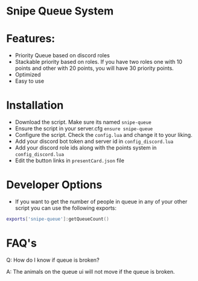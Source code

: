 # Snipe Queue System

# Features:
- Priority Queue based on discord roles
- Stackable priority based on roles. If you have two roles one with 10 points and other with 20 points, you will have 30 priority points.
- Optimized
- Easy to use

# Installation

- Download the script. Make sure its named `snipe-queue`
- Ensure the script in your server.cfg `ensure snipe-queue`
- Configure the script. Check the `config.lua` and change it to your liking.
- Add your discord bot token and server id in `config_discord.lua`
- Add your discord role ids along with the points system in `config_discord.lua`
- Edit the button links in `presentCard.json` file

# Developer Options

- If you want to get the number of people in queue in any of your other script you can use the following exports:
```lua
exports['snipe-queue']:getQueueCount()
```

# FAQ's

Q: How do I know if queue is broken?

A: The animals on the queue ui will not move if the queue is broken.